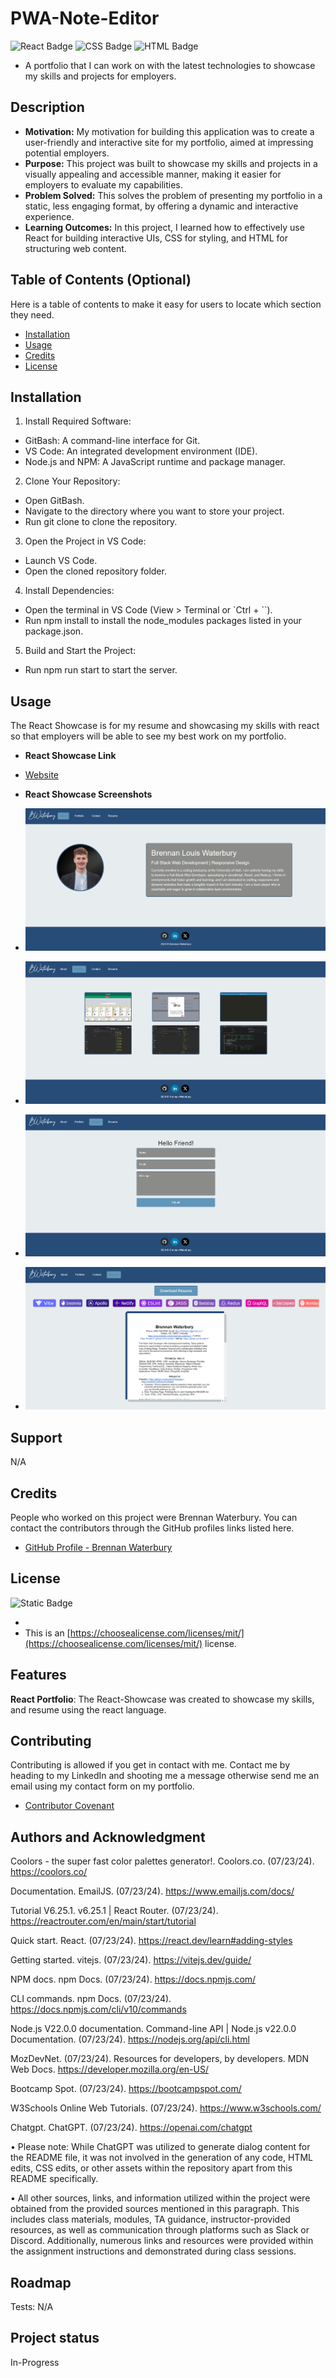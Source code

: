 # PWA-Note-Editor

![React Badge](<https://img.shields.io/badge/React-(50%25)-blue>)
![CSS Badge](<https://img.shields.io/badge/CSS-(30%25)-lightblue>)
![HTML Badge](<https://img.shields.io/badge/HTML-(20%25)-red>)

- A portfolio that I can work on with the latest technologies to showcase my skills and projects for employers.

## Description

- <strong>Motivation:</strong> My motivation for building this application was to create a user-friendly and interactive site for my portfolio, aimed at impressing potential employers.
- <strong>Purpose:</strong> This project was built to showcase my skills and projects in a visually appealing and accessible manner, making it easier for employers to evaluate my capabilities.
- <strong>Problem Solved:</strong> This solves the problem of presenting my portfolio in a static, less engaging format, by offering a dynamic and interactive experience.
- <strong>Learning Outcomes:</strong> In this project, I learned how to effectively use React for building interactive UIs, CSS for styling, and HTML for structuring web content.

## Table of Contents (Optional)

Here is a table of contents to make it easy for users to locate which section they need.

- [Installation](#installation)
- [Usage](#usage)
- [Credits](#credits)
- [License](#license)

## Installation

1. Install Required Software:

- GitBash: A command-line interface for Git.
- VS Code: An integrated development environment (IDE).
- Node.js and NPM: A JavaScript runtime and package manager.

2. Clone Your Repository:

- Open GitBash.
- Navigate to the directory where you want to store your project.
- Run git clone <your-repo-url> to clone the repository.

3. Open the Project in VS Code:

- Launch VS Code.
- Open the cloned repository folder.

4. Install Dependencies:

- Open the terminal in VS Code (View > Terminal or `Ctrl + ``).
- Run npm install to install the node_modules packages listed in your package.json.

5. Build and Start the Project:

- Run npm run start to start the server.

## Usage

The React Showcase is for my resume and showcasing my skills with react so that employers will be able to see my best work on my portfolio.

- <strong>React Showcase Link</strong>

- [Website](https://brennan-showcase.netlify.app)

- <strong>React Showcase Screenshots</strong>

- ![Screenshot](./src/assets/About.png)
- ![Screenshot](./src/assets/Projects.png)
- ![Screenshot](./src/assets/Contact.png)
- ![Screenshot](./src/assets/Resume.png)

## Support

N/A

## Credits

People who worked on this project were Brennan Waterbury. You can contact the contributors through the GitHub profiles links listed here.

- <a href="https://github.com/bwater47" alt="GitHub Link">GitHub Profile - Brennan Waterbury</a>

## License

![Static Badge](https://img.shields.io/badge/MIT-License-Blue)

-
- This is an [https://choosealicense.com/licenses/mit/](https://choosealicense.com/licenses/mit/) license.

## Features

<strong>React Portfolio</strong>: The React-Showcase was created to showcase my skills, and resume using the react language.

## Contributing

Contributing is allowed if you get in contact with me. Contact me by heading to my LinkedIn and shooting me a message otherwise send me an email using my contact form on my portfolio.

- [Contributor Covenant](https://www.contributor-covenant.org/)

## Authors and Acknowledgment

Coolors - the super fast color palettes generator!. Coolors.co. (07/23/24). https://coolors.co/ 

Documentation. EmailJS. (07/23/24). https://www.emailjs.com/docs/

Tutorial V6.25.1. v6.25.1 | React Router. (07/23/24). https://reactrouter.com/en/main/start/tutorial

Quick start. React. (07/23/24). https://react.dev/learn#adding-styles

Getting started. vitejs. (07/23/24). https://vitejs.dev/guide/

NPM docs. npm Docs. (07/23/24). https://docs.npmjs.com/

CLI commands. npm Docs. (07/23/24). https://docs.npmjs.com/cli/v10/commands

Node.js V22.0.0 documentation. Command-line API | Node.js v22.0.0 Documentation. (07/23/24). https://nodejs.org/api/cli.html

MozDevNet. (07/23/24). Resources for developers, by developers. MDN Web Docs. https://developer.mozilla.org/en-US/

Bootcamp Spot. (07/23/24). https://bootcampspot.com/

W3Schools Online Web Tutorials. (07/23/24). https://www.w3schools.com/

Chatgpt. ChatGPT. (07/23/24). https://openai.com/chatgpt

• Please note: While ChatGPT was utilized to generate dialog content for the README file, it was not involved in the generation of any code, HTML edits, CSS edits, or other assets within the repository apart from this README specifically.

• All other sources, links, and information utilized within the project were obtained from the provided sources mentioned in this paragraph. This includes class materials, modules, TA guidance, instructor-provided resources, as well as communication through platforms such as Slack or Discord. Additionally, numerous links and resources were provided within the assignment instructions and demonstrated during class sessions.

## Roadmap

Tests: N/A

## Project status

In-Progress

